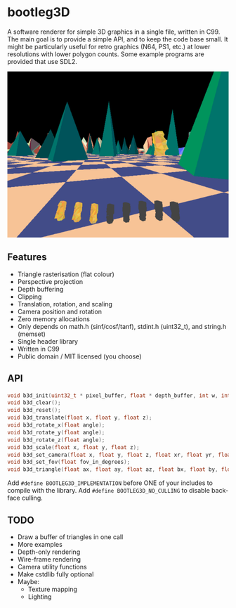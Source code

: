 # bootleg3D

A software renderer for simple 3D graphics in a single file, written in C99. The main goal is to provide a simple API, and to keep the code base small. It might be particularly useful for retro graphics (N64, PS1, etc.) at lower resolutions with lower polygon counts. Some example programs are provided that use SDL2.

![first-person camera demo](examples/fps.png)

## Features

+ Triangle rasterisation (flat colour)
+ Perspective projection
+ Depth buffering
+ Clipping
+ Translation, rotation, and scaling
+ Camera position and rotation
+ Zero memory allocations
+ Only depends on math.h (sinf/cosf/tanf), stdint.h (uint32_t), and string.h (memset)
+ Single header library
+ Written in C99
+ Public domain / MIT licensed (you choose)

## API

```C
void b3d_init(uint32_t * pixel_buffer, float * depth_buffer, int w, int h, float fov);
void b3d_clear();
void b3d_reset();
void b3d_translate(float x, float y, float z);
void b3d_rotate_x(float angle);
void b3d_rotate_y(float angle);
void b3d_rotate_z(float angle);
void b3d_scale(float x, float y, float z);
void b3d_set_camera(float x, float y, float z, float xr, float yr, float zr);
void b3d_set_fov(float fov_in_degrees);
void b3d_triangle(float ax, float ay, float az, float bx, float by, float bz, float cx, float cy, float cz, uint32_t c);
```

Add `#define BOOTLEG3D_IMPLEMENTATION` before ONE of your includes to compile with the library. Add `#define BOOTLEG3D_NO_CULLING` to disable back-face culling.

## TODO
+ Draw a buffer of triangles in one call
+ More examples
+ Depth-only rendering
+ Wire-frame rendering
+ Camera utility functions
+ Make cstdlib fully optional
+ Maybe:
    - Texture mapping
    - Lighting
